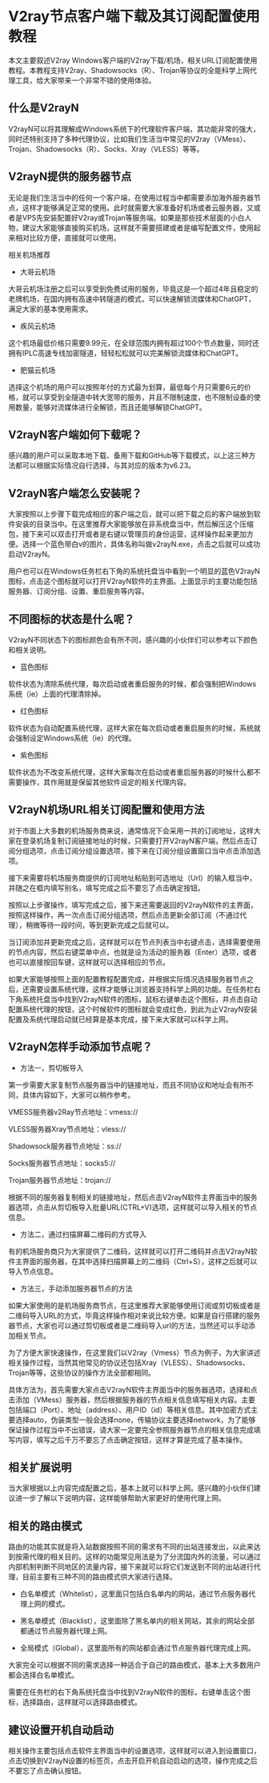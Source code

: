 # V2ray节点客户端下载及其订阅配置使用教程 
本文主要叙述V2ray Windows客户端的V2ray下载/机场，相关URL订阅配置使用教程。本教程支持V2ray、Shadowsocks（R）、Trojan等协议的全能科学上网代理工具，给大家带来一个非常不错的使用体验。

## 什么是V2rayN

V2rayN可以将其理解成Windows系统下的代理软件客户端，其功能非常的强大，同时还特别支持了多种代理协议，比如我们生活当中常见的V2ray（VMess）、Trojan、Shadowsocks（R）、Socks、Xray（VLESS）等等。

## V2rayN提供的服务器节点

无论是我们生活当中的任何一个客户端，在使用过程当中都需要添加海外服务器节点，这样才能够满足正常的使用。此时就需要大家准备好机场或者云服务器，又或者是VPS先安装配置好V2ray或Trojan等服务端。如果是那些技术层面的小白人物，建议大家能够直接购买机场，这样就不需要搭建或者是编写配置文件，使用起来相对比较方便，直接就可以使用。

相关机场推荐

- 大哥云机场
    

大哥云机场注册之后可以享受到免费试用的服务，毕竟这是一个超过4年且稳定的老牌机场，在国内拥有高速中转隧道的模式，可以快速解锁流媒体和ChatGPT，满足大家的基本使用需求。

- 疾风云机场
    

这个机场最低价格只需要9.99元，在全球范围内拥有超过100个节点数量，同时还拥有IPLC高速专线加密隧道，轻轻松松就可以完美解锁流媒体和ChatGPT。

- 肥猫云机场
    

选择这个机场的用户可以按照年付的方式最为划算，最低每个月只需要6元的价格，就可以享受到全隧道中转大宽带的服务，并且不限制速度，也不限制设备的使用数量，能够对流媒体进行全解锁，而且还能够解锁ChatGPT。

## V2rayN客户端如何下载呢？

感兴趣的用户可以采取本地下载、备用下载和GitHub等下载模式，以上这三种方法都可以根据实际情况自行选择，与其对应的版本为v6.23。

## V2rayN客户端怎么安装呢？

大家按照以上步骤下载完成相应的客户端之后，就可以把下载之后的客户端放到软件安装的目录当中。在这里推荐大家能够放在非系统盘当中，然后解压这个压缩包，接下来可以双击打开或者是右键以管理员的身份运营，这样操作起来更加方便。选择一个蓝色带白v的图片，具体名称叫做v2rayN.exe，点击之后就可以成功启动V2rayN。

用户也可以在Windows任务栏右下角的系统托盘当中看到一个明显的蓝色V2rayN图标，点击这个图标就可以打开V2rayN软件的主界面。上面显示的主要功能包括服务器、订阅分组、设置、重启服务等内容。

## 不同图标的状态是什么呢？

V2rayN不同状态下的图标颜色会有所不同，感兴趣的小伙伴们可以参考以下颜色和相关说明。

- 蓝色图标
    

软件状态为清除系统代理，每次启动或者重启服务的时候，都会强制把Windows系统（ie）上面的代理清除掉。

- 红色图标
    

软件状态为自动配置系统代理，这样大家在每次启动或者重启服务的时候，系统就会强制设定Windows系统（ie）的代理。

- 紫色图标
    

软件状态为不改变系统代理，这样大家每次在启动或者重启服务器的时候什么都不需要操作，其作用就是保留其他软件设定的相关代理内容。

## V2rayN机场URL相关订阅配置和使用方法

对于市面上大多数的机场服务商来说，通常情况下会采用一共的订阅地址，这样大家在登录机场复制订阅链接地址的时候，只需要打开V2rayN客户端，然后点击订阅分组选项，点击订阅分组设置选项，接下来在订阅分组设置窗口当中点击添加选项。

接下来需要将机场服务商提供的订阅地址粘贴到可选地址（Url）的输入框当中，并随之在框内填写别名，填写完成之后不要忘了点击确定按钮。

按照以上步骤操作，填写完成之后，接下来还需要返回的V2rayN软件的主界面，按照这样操作，再一次点击订阅分组选项，然后点击更新全部订阅（不通过代理），稍微等待一段时间，等到更新完成之后就可以。

当订阅添加并更新完成之后，这样就可以在节点列表当中右键点击，选择需要使用的节点内容，然后右键菜单中点，也就是设为活动的服务器（Enter）选项，或者也可以直接按回车键，这样就可以选择相应的节点。

如果大家能够按照上面的配置教程配置完成，并根据实际情况选择服务器节点之后，还需要设置系统代理，这样才能够让浏览器支持科学上网的功能。在任务栏右下角系统托盘当中找到V2rayN软件的图标，鼠标右键单击这个图标，并点击自动配置系统代理的按钮，这个时候软件的图标就会变成红色，到此为止V2rayN安装配置及系统代理启动就已经算是基本完成，接下来大家就可以科学上网。

## V2rayN怎样手动添加节点呢？

- 方法一，剪切板导入
    

第一步需要大家复制节点服务器当中的链接地址，而且不同协议和地址会有所不同，具体内容如下，大家可以稍作参考。

VMESS服务器v2Ray节点地址：vmess://

VLESS服务器Xray节点地址：vless://

Shadowsock服务器节点地址：ss://

Socks服务器节点地址：socks5://

Trojan服务器节点地址：trojan://

根据不同的服务器复制相关的链接地址，然后点击V2rayN软件主界面当中的服务器选项，点击从剪切板导入批量URL(CTRL+V)选项，这样就可以导入相关的节点信息。

- 方法二，通过扫描屏幕二维码的方式导入
    

有的机场服务商只为大家提供了二维码，这样就可以打开二维码并点击V2rayN软件主界面的服务器，在其中选择扫描屏幕上的二维码（Ctrl+S），这样之后就可以导入节点信息。

- 方法三，手动添加服务器节点的方法
    

如果大家使用的是机场服务商节点，在这里推荐大家能够使用订阅或剪切板或者是二维码导入URL的方式，毕竟这样操作相对来说比较方便。如果是自行搭建的服务器节点，大家也可以通过剪切板或者是二维码导入url的方法，当然还可以手动添加相关节点。

为了方便大家快速操作，在这里我们以V2ray（Vmess）节点为例子，为大家讲述相关操作过程，当然其他常见的协议还包括Xray（VLESS）、Shadowsocks、Trojan等等，这些协议的操作方法全部都相同。

具体方法为，首先需要大家点击V2rayN软件主界面当中的服务器选项，选择和点击添加（VMess）服务器，然后根据服务器的节点相关信息填写相关内容。主要包括端口（Port）、地址（address）、用户ID（id）等相关信息。其中加密方式主要选择auto，伪装类型一般会选择none，传输协议主要选择network，为了能够保证操作过程当中不出错误，请大家一定要完全参照服务器节点的相关信息完成填写内容，填写之后千万不要忘了点击确定按钮，这样才算是完成了基本操作。

## 相关扩展说明

当大家根据以上内容完成配置之后，基本上就可以科学上网。感兴趣的小伙伴们建议进一步了解以下说明内容，这样能够帮助大家更好的使用代理上网。

## 相关的路由模式

路由的功能其实就是将入站数据按照不同的需求有不同的出站连接发出，以此来达到按需代理的相关目的。这样的功能常见用法是为了分流国内外的流量，可以通过内部机制判断不同地区的流量内容，接下来就可以将它们发送到不同的出站进行代理，目前主要有三种不同的路由模式供大家进行选择。

- 白名单模式（Whitelist），这里面只包括白名单内的网站，通过节点服务器代理上网的模式。
    
- 黑名单模式（Blacklist），这里面除了黑名单内的相关网站，其余的网站全部都通过节点服务器代理上网。
    
- 全局模式（Global），这里面所有的网站都会通过节点服务器代理完成上网。
    

大家完全可以根据不同的需求选择一种适合于自己的路由模式，基本上大多数用户都会选择白名单模式。

需要在任务栏的右下角系统托盘当中找到V2rayN软件的图标，右键单击这个图标，选择路由，这样就可以选择路由模式。

## 建议设置开机自动启动

相关操作主要包括点击软件主界面当中的设置选项，这样就可以进入到设置窗口，点击切换到V2rayN设置的标签页，点击开启开机自动启动的选项，操作完成之后不要忘了点击确认按钮。
